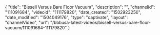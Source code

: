 {
    "title": "Bissell Versus Bare Floor Vacuum",
    "description": "",
    "channelid": "111091684",
    "videoid": "111179820",
    "date_created": "1502923250",
    "date_modified": "1504049176",
    "type": "captivate",
    "layout": "channelVideo",
    "url": "\/bbbusa-latest-videos\/bissell-versus-bare-floor-vacuum\/111091684-111179820"
}